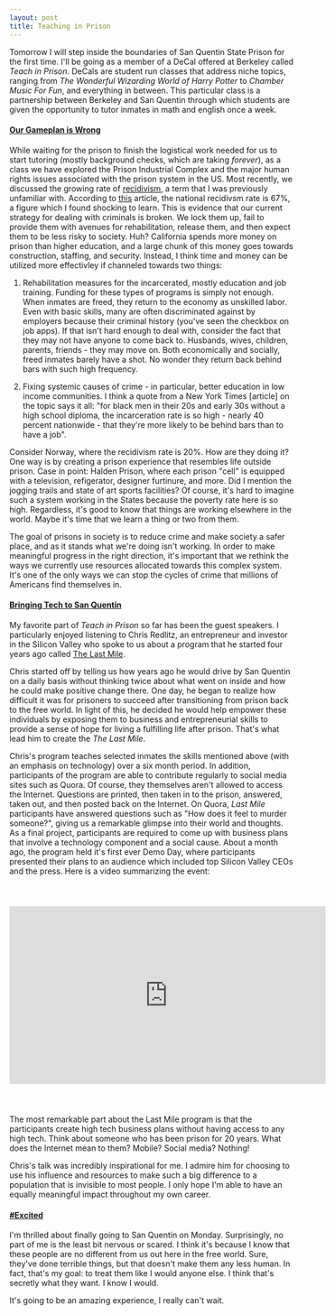```yaml
---
layout: post
title: Teaching in Prison
---
```


Tomorrow I will step inside the boundaries of San Quentin State Prison for the first time. I'll be going as a member of a DeCal offered at Berkeley called _Teach in Prison_. DeCals are student run classes that address niche topics, ranging from _The Wonderful Wizarding World of Harry Potter_ to _Chamber Music For Fun_, and everything in between. This particular class is a partnership between Berkeley and San Quentin through which students are given the opportunity to tutor inmates in math and english once a week.

#### <u>Our Gameplan is Wrong</u>

While waiting for the prison to finish the logistical work needed for us to start tutoring (mostly background checks, which are taking _forever_), as a class we have explored the Prison Industrial Complex and the major human rights issues associated with the prison system in the US. Most recently, we discussed the growing rate of [recidivism](http://en.wikipedia.org/wiki/Recidivism), a term that I was previously unfamiliar with. According to [this](http://www.thenation.com/article/time-end-recidivism) article, the national recidivsm rate is 67%, a figure which I found shocking to learn. This is evidence that our current strategy for dealing with criminals is broken. We lock them up, fail to provide them with avenues for rehabilitation, release them, and then expect them to be less risky to society. Huh? California spends more money on prison than higher education, and a large chunk of this money goes towards construction, staffing, and security. Instead, I think time and money can be utilized more effectivley if channeled towards two things: 

1. Rehabilitation measures for the incarcerated, mostly education and job training. Funding for these types of programs is simply not enough. When inmates are freed, they return to the economy as unskilled labor. Even with basic skills, many are often discriminated against by employers because their criminal history (you've seen the checkbox on job apps). If that isn't hard enough to deal with, consider the fact that they may not have anyone to come back to. Husbands, wives, children, parents, friends - they may move on. Both economically and socially, freed inmates barely have a shot. No wonder they return back behind bars with such high frequency. 

2. Fixing systemic causes of crime - in particular, better education in low income communities. I think a quote from a New York Times [article] on the topic says it all: "for black men in their 20s and early 30s without a high school diploma, the incarceration rate is so high - nearly 40 percent nationwide - that they're more likely to be behind bars than to have a job". 

Consider Norway, where the recidivism rate is 20%. How are they doing it? One way is by creating a prison experience that resembles life outside prison. Case in point: Halden Prison, where each prison "cell" is equipped with a television, refigerator, designer furtinure, and more. Did I mention the jogging trails and state of art sports facilities? Of course, it's hard to imagine such a system working in the States because the poverty rate here is so high. Regardless, it's good to know that things are working elsewhere in the world. Maybe it's time that we learn a thing or two from them.

The goal of prisons in society is to reduce crime and make society a safer place, and as it stands what we're doing isn't working. In order to make meaningful progress in the right direction, it's important that we rethink the ways we currently use resources allocated towards this complex system. It's one of the only ways we can stop the cycles of crime that millions of Americans find themselves in.  

#### <u>Bringing Tech to San Quentin</u>

My favorite part of _Teach in Prison_ so far has been the guest speakers. I particularly enjoyed listening to Chris Redlitz, an entrepreneur and investor in the Silicon Valley who spoke to us about a program that he started four years ago called [The Last Mile](http://www.thelastmile.org).

Chris started off by telling us how years ago he would drive by San Quentin on a daily basis without thinking twice about what went on inside and how he could make positive change there. One day, he began to realize how difficult it was for prisoners to succeed after transitioning from prison back to the free world. In light of this, he decided he would help empower these individuals by exposing them to business and entrepreneurial skills to provide a sense of hope for living a fulfilling life after prison. That's what lead him to create the _The Last Mile_.

Chris's program teaches selected inmates the skills mentioned above (with an emphasis on technology) over a six month period. In addition, participants of the program are able to contribute regularly to social media sites such as Quora. Of course, they themselves aren't allowed to access the Internet. Questions are printed, then taken in to the prison, answered, taken out, and then posted back on the Internet. On Quora, _Last Mile_ participants have answered questions such as "How does it feel to murder someone?", giving us a remarkable glimpse into their world and thoughts. As a final project, participants are required to come up with business plans that involve a technology component and a social cause. About a month ago, the program held it's first ever Demo Day, where participants presented their plans to an audience which included top Silicon Valley CEOs and the press. Here is a video summarizing the event:

<object width="560" height="315" style="display:block;margin: 0 auto;padding: 40px 0;"><param name="movie" value="http://www.youtube.com/v/T4rSmk5Cnz4?hl=en_US&amp;version=3&amp;rel=0"></param><param name="allowFullScreen" value="true"></param><param name="allowscriptaccess" value="always"></param><embed src="http://www.youtube.com/v/T4rSmk5Cnz4?hl=en_US&amp;version=3&amp;rel=0" type="application/x-shockwave-flash" width="560" height="315" allowscriptaccess="always" allowfullscreen="true"></embed></object>

The most remarkable part about the Last Mile program is that the participants create high tech business plans without having access to any high tech. Think about someone who has been prison for 20 years. What does the Internet mean to them? Mobile? Social media? Nothing!

Chris's talk was incredibly inspirational for me. I admire him for choosing to use his influence and resources to make such a big difference to a population that is invisible to most people. I only hope I'm able to have an equally meaningful impact throughout my own career.

#### <u>#Excited</u>

I'm thrilled about finally going to San Quentin on Monday. Surprisingly, no part of me is the least bit nervous or scared. I think it's because I know that these people are no different from us out here in the free world. Sure, they've done terrible things, but that doesn't make them any less human. In fact, that's my goal: to treat them like I would anyone else. I think that's secretly what they want. I know I would.

It's going to be an amazing experience, I really can't wait. 


